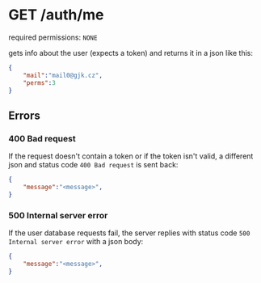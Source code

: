 # GET /auth/me

required permissions: `NONE`

gets info about the user (expects a token) and returns it in a json like this:

```json
{
	"mail":"mail0@gjk.cz",
	"perms":3
}
```

## Errors

### 400 Bad request

If the request doesn't contain a token or if the token isn't valid, a different json and status code `400 Bad request` is sent back:

```json
{
	"message":"<message>",
}
```

### 500 Internal server error

If the user database requests fail, the server replies with status code `500 Internal server error` with a json body:

```json
{
	"message":"<message>",
}
```
